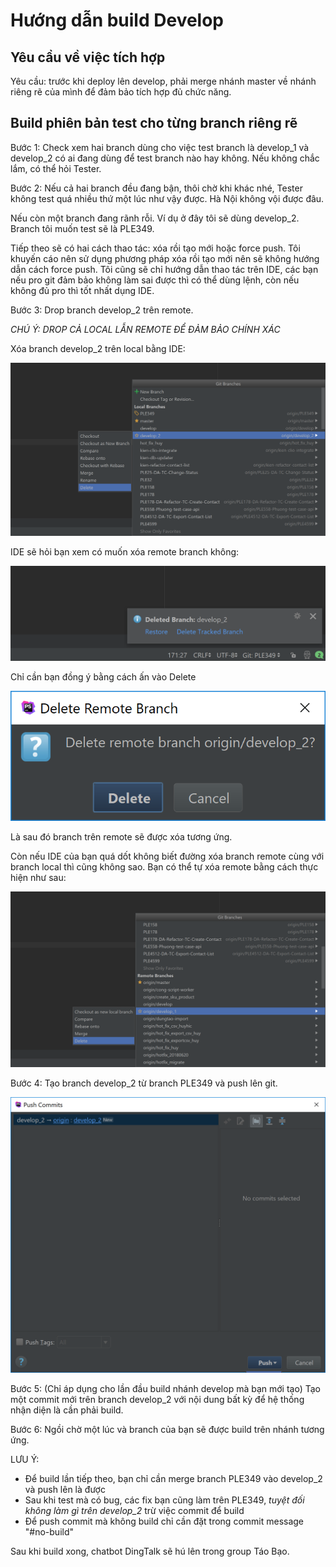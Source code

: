 # Hướng dẫn build Develop

## Yêu cầu về việc tích hợp
Yêu cầu: trước khi deploy lên develop, phải merge nhánh master về nhánh riêng rẽ của mình để đảm bảo tích hợp đủ chức năng.

## Build phiên bản test cho từng branch riêng rẽ

Bước 1: Check xem hai branch dùng cho việc test branch là develop_1 và develop_2 có ai đang dùng để test branch nào hay không. Nếu không chắc lắm, có thể hỏi Tester.

Bước 2: Nếu cả hai branch đều đang bận, thôi chờ khi khác nhé, Tester không test quá nhiều thứ một lúc như vậy được. Hà Nội không vội được đâu.

Nếu còn một branch đang rãnh rỗi. Ví dụ ở đây tôi sẽ dùng develop_2. Branch tôi muốn test sẽ là PLE349.

Tiếp theo sẽ có hai cách thao tác: xóa rồi tạo mới hoặc force push. Tôi khuyến cáo nên sử dụng phương pháp xóa rồi tạo mới nên sẽ không hướng dẫn cách force push. Tôi cũng sẽ chỉ hướng dẫn thao tác trên IDE, các bạn nếu pro git đảm bảo không làm sai được thì có thể dùng lệnh, còn nếu không đủ pro thì tốt nhất dụng IDE.

Bước 3: Drop branch develop_2 trên remote.

*CHÚ Ý: DROP CẢ LOCAL LẪN REMOTE ĐỂ ĐẢM BẢO CHÍNH XÁC*

Xóa branch develop_2 trên local bằng IDE:

![Delete local develop_2](images/develop-1.png "Delete local develop_2")

IDE sẽ hỏi bạn xem có muốn xóa remote branch không:

![Delete local develop_2](images/develop-2.png "Delete local develop_2")

Chỉ cần bạn đồng ý bằng cách ấn vào Delete

![Delete local develop_2](images/develop-3.png "Delete local develop_2")

Là sau đó branch trên remote sẽ được xóa tương ứng.

Còn nếu IDE của bạn quá dốt không biết đường xóa branch remote cùng với branch local thì cũng không sao. Bạn có thể tự xóa remote bằng cách thực hiện như sau:

![Delete remote develop_2](images/develop-4.png "Delete remote develop_2")

Bước 4: Tạo branch develop_2 từ branch PLE349 và push lên git.

![Create branch develop 2](images/develop-5.png "Create branch develop_2")

Bước 5: (Chỉ áp dụng cho lần đầu build nhánh develop mà bạn mới tạo) Tạo một commit mới trên branch develop_2 với nội dung bất kỳ để hệ thống nhận diện là cần phải build.

Bước 6: Ngồi chờ một lúc và branch của bạn sẽ được build trên nhánh tương ứng.

LƯU Ý:

- Để build lần tiếp theo, bạn chỉ cần merge branch PLE349 vào develop_2 và push lên là được
- Sau khi test mà có bug, các fix bạn cũng làm trên PLE349, *tuyệt đối không làm gì trên develop_2* trừ việc commit để build
- Để push commit mà không build chỉ cần đặt trong commit message "#no-build"

Sau khi build xong, chatbot DingTalk sẽ hú lên trong group Táo Bạo.